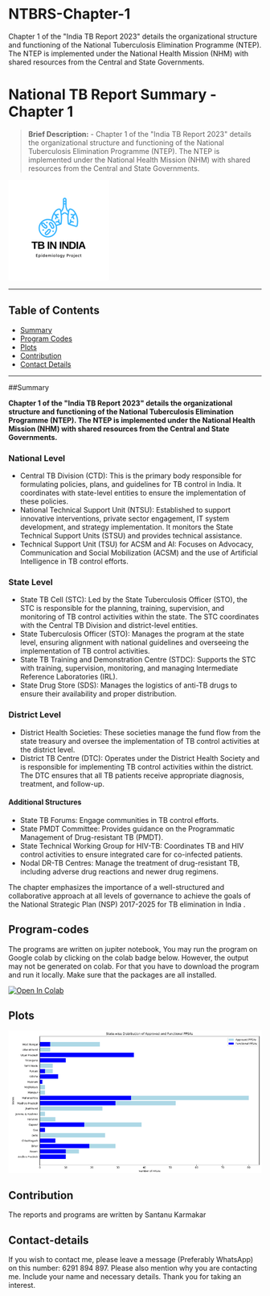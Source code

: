# NTBRS-Chapter-1
Chapter 1 of the "India TB Report 2023" details the organizational structure and functioning of the National Tuberculosis Elimination Programme (NTEP). The NTEP is implemented under the National Health Mission (NHM) with shared resources from the Central and State Governments.

# National TB Report Summary - Chapter 1
> **Brief Description:** - Chapter 1 of the "India TB Report 2023" details the organizational structure and functioning of the National Tuberculosis Elimination Programme (NTEP). The NTEP is implemented under the National Health Mission (NHM) with shared resources from the Central and State Governments.
> 
![Project Logo](TBIndia.png)

---

## Table of Contents

- [Summary](#summary)
- [Program Codes ](#program-codes)
- [Plots](#plots)
- [Contribution](#contributipn)
- [Contact Details](#contact-details)

---

##Summary

**Chapter 1 of the "India TB Report 2023" details the organizational structure and functioning of the National Tuberculosis Elimination Programme (NTEP). The NTEP is implemented under the National Health Mission (NHM) with shared resources from the Central and State Governments.**

### National Level
- Central TB Division (CTD): This is the primary body responsible for formulating policies, plans, and guidelines for TB control in India. It coordinates with state-level entities to ensure the implementation of these policies.
- National Technical Support Unit (NTSU): Established to support innovative interventions, private sector engagement, IT system development, and strategy implementation. It monitors the State Technical Support Units (STSU) and provides technical assistance.
- Technical Support Unit (TSU) for ACSM and AI: Focuses on Advocacy, Communication and Social Mobilization (ACSM) and the use of Artificial Intelligence in TB control efforts.

### State Level
- State TB Cell (STC): Led by the State Tuberculosis Officer (STO), the STC is responsible for the planning, training, supervision, and monitoring of TB control activities within the state. The STC coordinates with the Central TB Division and district-level entities.
- State Tuberculosis Officer (STO): Manages the program at the state level, ensuring alignment with national guidelines and overseeing the implementation of TB control activities.
- State TB Training and Demonstration Centre (STDC): Supports the STC with training, supervision, monitoring, and managing Intermediate Reference Laboratories (IRL).
- State Drug Store (SDS): Manages the logistics of anti-TB drugs to ensure their availability and proper distribution.

### District Level
- District Health Societies: These societies manage the fund flow from the state treasury and oversee the implementation of TB control activities at the district level.
- District TB Centre (DTC): Operates under the District Health Society and is responsible for implementing TB control activities within the district. The DTC ensures that all TB patients receive appropriate diagnosis, treatment, and follow-up.

#### Additional Structures
- State TB Forums: Engage communities in TB control efforts.
- State PMDT Committee: Provides guidance on the Programmatic Management of Drug-resistant TB (PMDT).
- State Technical Working Group for HIV-TB: Coordinates TB and HIV control activities to ensure integrated care for co-infected patients.
- Nodal DR-TB Centres: Manage the treatment of drug-resistant TB, including adverse drug reactions and newer drug regimens.

The chapter emphasizes the importance of a well-structured and collaborative approach at all levels of governance to achieve the goals of the National Strategic Plan (NSP) 2017-2025 for TB elimination in India .

## Program-codes


The programs are written on jupiter notebook, You may run the program on Google colab by clicking on the colab badge below. However, the output may not be generated on colab. For that you have to download the program and run it locally. Make sure that the packages are all installed.

[![Open In Colab](https://colab.research.google.com/assets/colab-badge.svg)](https://colab.research.google.com/github/fromsantanu/NTBRS-Chapter-1/blob/main/NTBRS-Chapter-1.ipynb)

## Plots

![Program Output](output.png)

## Contribution

The reports and programs are written by Santanu Karmakar

## Contact-details

If you wish to contact me, please leave a message (Preferably WhatsApp) on this number: 6291 894 897.
Please also mention why you are contacting me. Include your name and necessary details.
Thank you for taking an interest.
